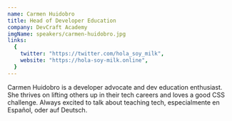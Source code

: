 ```yaml
---
name: Carmen Huidobro
title: Head of Developer Education
company: DevCraft Academy
imgName: speakers/carmen-huidobro.jpg
links:
  {
    twitter: "https://twitter.com/hola_soy_milk",
    website: "https://hola-soy-milk.online",
  }
---
```


Carmen Huidobro is a developer advocate and dev education enthusiast. She thrives on lifting others up in their tech careers and loves a good CSS challenge. Always excited to talk about teaching tech, especialmente en Español, oder auf Deutsch.
